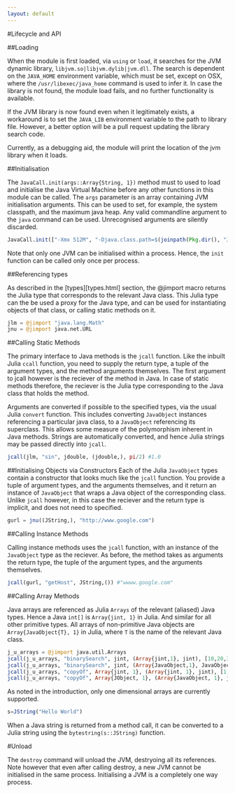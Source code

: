 ```yaml
---
layout: default
---
```


#Lifecycle and API

##Loading

When the module is first loaded, via `using` or `load`, it searches for the JVM dynamic library, `libjvm.so|libjvm.dylib|jvm.dll`. The search is dependent on the `JAVA_HOME` environment variable, which must be set, except on OSX, where the `/usr/libexec/java_home` command is used to infer it. In case the library is not found, the module load fails, and no further functionality is available. 

If the JVM library is now found even when it legitimately exists, a workaround is to set the `JAVA_LIB` environment variable to the path to library file. However, a better option will be a pull request updating the library search code. 

Currently, as a debugging aid, the module will print the location of the jvm library when it loads. 

##Initialisation

The `JavaCall.init(args::Array{String, 1})` method must to used to load and initialise the Java Virtual Machine before any other functions in this module can be called. The `args` parameter is an array containing JVM initialisation arguments. This can be used to set, for example, the system classpath, and the maximum java heap. Any valid commandline argument to the `java` command can be used. Unrecognised arguments are silently discarded. 

```julia
JavaCall.init(["-Xmx 512M", "-Djava.class.path=$(joinpath(Pkg.dir(), "JavaCall", "test"))", "-verbose:jni", "-verbose:gc"])
```

Note that only one JVM can be initialised within a process. Hence, the `init` function can be called only once per process. 

##Referencing types

As described in the [types][types.html] section, the @jimport macro returns the Julia type that corresponds to the relevant Java class. This Julia type can the be used a proxy for the Java type, and can be used for instantiating objects of that class, or calling static methods on it. 
```julia
jlm = @jimport "java.lang.Math"
jnu = @jimport java.net.URL
```

##Calling Static Methods

The primary interface to Java methods is the `jcall` function. Like the inbuilt Julia `ccall` function, you need to supply the return type, a tuple of the argument types, and the method arguments themselves. The first argument to jcall however is the reciever of the method in Java. In case of static methods therefore, the reciever is the Julia type corresponding to the Java class that holds the method. 

Arguments are converted if possible to the specified types, via the usual Julia `convert` function. This includes converting `JavaObject` instances referencing a particular java class, to a `JavaObject` referencing its superclass. This allows some measure of the polymorphism inherent in Java methods. Strings are automatically converted, and hence Julia strings may be passed directly into `jcall`. 

```julia
jcall(jlm, "sin", jdouble, (jdouble,), pi/2) #1.0
```

##Initialising Objects via Constructors
Each of the Julia `JavaObject` types contain a constructor that looks much like the `jcall` function. You provide a tuple of argument types, and the arguments themselves, and it return an instance of `JavaObject` that wraps a Java object of the corresponding class. Unlike `jcall` however, in this case the reciever and the return type is implicit, and does not need to specified. 

```julia
gurl = jnu((JString,), "http://www.google.com")
```

##Calling Instance Methods

Calling instance methods uses the `jcall` function, with an instance of the `JavaObject` type as the reciever. As before, the method takes as arguments the return type, the tuple of the argument types, and the arguments themselves. 

```julia
jcall(gurl, "getHost", JString,()) #"wwww.google.com"
```

##Calling Array Methods

Java arrays are referenced as Julia `Arrays` of the relevant (aliased) Java types. Hence a Java `int[]` is `Array{jint, 1}` in Julia. And similar for all other primitive types. All arrays of non-primitive Java objects are `Array{JavaObject{T}, 1}` in Julia, where `T` is the name of the relevant Java class. 

```julia
j_u_arrays = @jimport java.util.Arrays
jcall(j_u_arrays, "binarySearch", jint, (Array{jint,1}, jint), [10,20,30,40,50,60], 40)
jcall(j_u_arrays, "binarySearch", jint, (Array{JavaObject,1}, JavaObject), ["123","abc","uvw","xyz"], "uvw")
jcall(j_u_arrays, "copyOf", Array{jint, 1}, (Array{jint, 1}, jint), [1,2,3], 3)
jcall(j_u_arrays, "copyOf", Array{JObject, 1}, (Array{JavaObject, 1}, jint), ["a","b","c"], 3)
```

As noted in the introduction, only one dimensional arrays are currently supported. 

```julia
s=JString("Hello World")
```

When a Java string is returned from a method call, it can be converted to a Julia string using the `bytestring(s::JString)` function. 

#Unload

The `destroy` command will unload the JVM, destryoing all its references. Note however that even after calling destroy, a new JVM cannot be initialised in the same process. Initialising a JVM is a completely one way process. 
